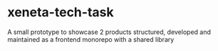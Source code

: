 # xeneta-tech-task
A small prototype to showcase 2 products structured, developed and maintained as a frontend monorepo with a shared library
